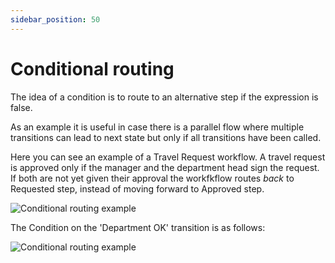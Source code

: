 ```yaml
---
sidebar_position: 50
---
```


# Conditional routing



The idea of a condition is to route to an alternative step if the expression is false.

As an example it is useful in case there is a parallel flow where multiple transitions can lead to next state but only if all transitions have been called.

Here you can see an example of a Travel Request workflow. A travel request is approved only if the manager and the department head sign the request. If both are not yet given their approval the workfkflow routes *back* to Requested step, instead of moving forward to Approved step.

![Conditional routing example](/img/screens/steps_condition_example.png)

The Condition on the 'Department OK' transition is as follows:


![Conditional routing example](/img/screens/steps_condition.png)
